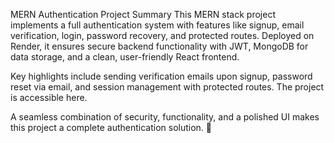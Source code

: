 
MERN Authentication Project Summary
This MERN stack project implements a full authentication system with features like signup, email verification, login, password recovery, and protected routes. Deployed on Render, it ensures secure backend functionality with JWT, MongoDB for data storage, and a clean, user-friendly React frontend.

Key highlights include sending verification emails upon signup, password reset via email, and session management with protected routes. The project is accessible here.

A seamless combination of security, functionality, and a polished UI makes this project a complete authentication solution. 🚀
